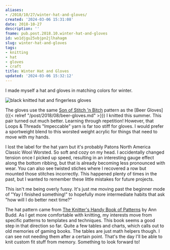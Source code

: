 ```yaml
---
aliases:
- /2018/10/27/winter-hat-and-gloves/
created: '2024-03-06 15:31:08'
date: 2018-10-27
description: ''
fname: pub.post.2018.10.winter-hat-and-gloves
id: wo1djgu25vbjpn2jlhahagm
slug: winter-hat-and-gloves
tags:
- knitting
- hat
- gloves
- craft
title: Winter Hat and Gloves
updated: '2024-03-06 15:32:12'
---
```


I made  myself a hat and gloves in matching colors for winter.
<!--more-->

![black knitted hat and fingerless gloves](assets/img/2018/cover-2018-10-27.jpg)

The gloves use the same [Son of Stitch 'n Bitch](https://www.goodreads.com/book/show/170305.Son_of_Stitch_n_Bitch) pattern as the [Beer Gloves]({{< relref "/post/2018/08/beer-gloves.md" >}}) I knitted this summer. This pair turned out much better. Learning through repetition! However, that Loops & Threads "Impeccable" yarn is far too stiff for gloves. I would prefer a sportweight blend to this worsted weight acrylic for things that need to move with my hands.

I lost the label for the hat yarn but it's probably Patons North America Classic Wool Worsted. So soft and cozy on my head. I accidentally changed tension once I picked up speed, resulting in an interesting gauge effect along the bottom ribbing, but that is already becoming less pronounced with wear. You can also see twisted stiches where I recovered a row but mounted those stitches incorrectly. This happened plenty of times in the past, but I wanted to remember these little mistakes for future projects.

This isn't me being overly fussy. It's just me moving past the beginner mode of "Yay I finished something!" to hopefully more intermediate habits that ask "how will I do better next time?"

The hat pattern came from [The Knitter's Handy Book of Patterns](https://www.goodreads.com/book/show/85015.Knitters_Handy_Book_Of_Patterns) by Ann Budd. As I get more comfortable with knitting, my interests move from specific patterns to templates and techniques. This book seems a good step in that direction so far. Quite a few tables and charts, which calls out to old memories of gaming books. The tables are just math helpers though. I can see not needing them after a certain point. That's the day I'll be able to knit custom fit stuff from memory. Something to look forward to!